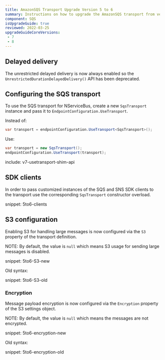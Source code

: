 ```yaml
---
title: AmazonSQS Transport Upgrade Version 5 to 6
summary: Instructions on how to upgrade the AmazonSQS transport from version 5 to 6
component: SQS
isUpgradeGuide: true
reviewed: 2022-03-25
upgradeGuideCoreVersions:
 - 7
 - 8
---
```


## Delayed delivery

The unrestricted delayed delivery is now always enabled so the `UnrestrictedDurationDelayedDelivery()` API has been deprecated.

## Configuring the SQS transport

To use the SQS transport for NServiceBus, create a new `SqsTransport` instance and pass it to `EndpointConfiguration.UseTransport`.

Instead of:

```csharp
var transport = endpointConfiguration.UseTransport<SqsTransport>();
```

Use:

```csharp
var transport = new SqsTransport();
endpointConfiguration.UseTransport(transport);
```

include: v7-usetransport-shim-api

## SDK clients

In order to pass customized instances of the SQS and SNS SDK clients to the transport use the corresponding `SqsTransport` constructor overload.

snippet: 5to6-clients

## S3 configuration

Enabling S3 for handling large messages is now configured via the `S3` property of the transport definition.

NOTE: By default, the value is `null` which means S3 usage for sending large messages is disabled.

snippet: 5to6-S3-new

Old syntax:

snippet: 5to6-S3-old

### Encryption

Message payload encryption is now configured via the `Encryption` property of the S3 settings object.

NOTE: By default, the value is `null` which means the messages are not encrypted.

snippet: 5to6-encryption-new

Old syntax:

snippet: 5to6-encryption-old
